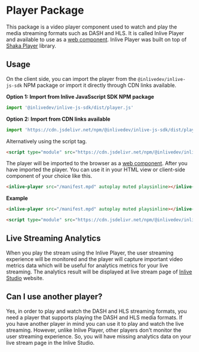 # Player Package

This package is a video player component used to watch and play the media streaming formats such as DASH and HLS. It is called Inlive Player and available to use as a [web component](https://developer.mozilla.org/en-US/docs/Web/Web_Components). Inlive Player was built on top of [Shaka Player](https://github.com/shaka-project/shaka-player) library.

## Usage

On the client side, you can import the player from the `@inlivedev/inlive-js-sdk` NPM package or import it directly through CDN links available.

**Option 1: Import from Inlive JavaSscript SDK NPM package**

```js
import '@inlivedev/inlive-js-sdk/dist/player.js'
```

**Option 2: Import from CDN links available**

```js
import 'https://cdn.jsdelivr.net/npm/@inlivedev/inlive-js-sdk/dist/player.js'
```

Alternatively using the script tag.

```html
<script type="module" src="https://cdn.jsdelivr.net/npm/@inlivedev/inlive-js-sdk/dist/player.js"></script>
```

The player will be imported to the browser as a [web component](https://developer.mozilla.org/en-US/docs/Web/Web_Components). After you have imported the player. You can use it in your HTML view or client-side component of your choice like this.

```html
<inlive-player src="/manifest.mpd" autoplay muted playsinline></inlive-player>
```

**Example**

```html
<inlive-player src="/manifest.mpd" autoplay muted playsinline></inlive-player>

<script type="module" src="https://cdn.jsdelivr.net/npm/@inlivedev/inlive-js-sdk/dist/player.js"></script>
```

## Live Streaming Analytics

When you play the stream using the Inlive Player, the user streaming experience will be monitored and the player will capture important video metrics data which will be useful for analytics metrics for your live streaming. The analytics result will be displayed at live stream page of [Inlive Studio](https://studio.inlive.app) website.

## Can I use another player?

Yes, in order to play and watch the DASH and HLS streaming formats, you need a player that supports playing the DASH and HLS media formats. If you have another player in mind you can use it to play and watch the live streaming. However, unlike Inlive Player, other players don't monitor the user streaming experience. So, you will have missing analytics data on your live stream page in the Inlive Studio.
